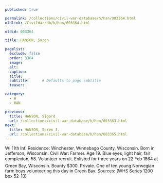 ```yaml
---
published: true

permalink: /collections/civil-war-database/h/han/003364.html
oldlink: /CivilWar/db/h/han/003364.html

oldid: 003364

title: HANSON, Soren

pagelist:
  exclude: false
  order: 3364
  image: 
  alt:
  caption:
  title:
  subtitle:      # Defaults to page subtitle
  teaser:

category: 
  - H 
  - HAN

previous:
  title: HANSON, Sigord
  url: /collections/civil-war-database/h/han/003363.html  
next:
  title: HANSON, Soren J.
  url: /collections/civil-war-database/h/han/003365.html   
---
```

WI 11th Inf. Residence: Winchester, Winnebago County, Wisconsin. Born in Jefferson, Wisconsin. Civil War: Farmer. Age 19. Blue eyes, light hair, fair complexion, 5&#146;8&#148;. Volunteer recruit. Enlisted for three years on 22 Feb 1864 at Green Bay, Wisconsin. Bounty $300. Private. One of ten young Norwegian farm boys volunteering this day in Green Bay. Sources: (WHS Series 1200 box 52-13)